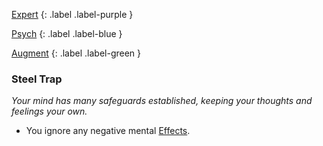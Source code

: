 
[Expert](Game/Expert-List)
{: .label .label-purple }

[Psych](Game/Psych)
{: .label .label-blue }

[Augment](Game/Advancement-List?Augment=true)
{: .label .label-green }
### Steel Trap
*Your mind has many safeguards established, keeping your thoughts and feelings your own.*
* You ignore any negative mental [Effects](Game/Core/Effects).

